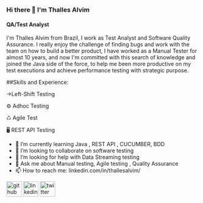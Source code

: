 
### Hi there 👋   I'm Thalles Alvim 
#### QA/Test Analyst 


I'm Thalles Alvim from Brazil, I work as Test Analyst and Software Quality Assurance. I really enjoy the challenge of finding bugs and work with the team on how to build a better product, I have worked as a Manual Tester for almost 10 years, and now I'm committed with this search of knowledge and joined the Java side of the force, to help me been more productive on my test executions and achieve performance testing with strategic purpose. 


##Skills and Experience:


→Left-Shift Testing 

⚙️ Adhoc Testing  

♺  Agile Test 

🖥 REST API Testing 



- 🌱 I’m currently learning Java , REST API , CUCUMBER, BDD
- 👯 I’m looking to collaborate on software testing 
- 🤔 I’m looking for help with Data Streaming testing 
- 💬 Ask me about Manual testing, Agile testing , Quality Assurance  
- 📫 How to reach me: linkedin.com/in/thallesalvim/ 

[<img src='https://cdn.jsdelivr.net/npm/simple-icons@3.0.1/icons/github.svg' alt='github' height='40'>](https://github.com/https://github.com/AlvimTh)  [<img src='https://cdn.jsdelivr.net/npm/simple-icons@3.0.1/icons/linkedin.svg' alt='linkedin' height='40'>](https://www.linkedin.com/in/https://www.linkedin.com/in/thallesalvim//)  [<img src='https://cdn.jsdelivr.net/npm/simple-icons@3.0.1/icons/twitter.svg' alt='twitter' height='40'>](https://twitter.com/https://twitter.com/AlvimThalles)  


